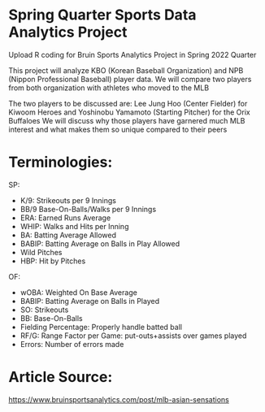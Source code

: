 # Spring Quarter Sports Data Analytics Project
Upload R coding for Bruin Sports Analytics Project in Spring 2022 Quarter

This project will analyze KBO (Korean Baseball Organization) and NPB (Nippon Professional Baseball) player data. We will compare two players from both organization with athletes who moved to the MLB

The two players to be discussed are: Lee Jung Hoo (Center Fielder) for Kiwoom Heroes and Yoshinobu Yamamoto (Starting Pitcher) for the Orix Buffaloes
  We will discuss why those players have garnered much MLB interest and what makes them so unique compared to their peers

# Terminologies:

SP:
- K/9: Strikeouts per 9 Innings
- BB/9 Base-On-Balls/Walks per 9 Innings
- ERA: Earned Runs Average
- WHIP: Walks and Hits per Inning
- BA: Batting Average Allowed
- BABIP: Batting Average on Balls in Play Allowed
- Wild Pitches
- HBP: Hit by Pitches

OF:
- wOBA: Weighted On Base Average
- BABIP: Batting Average on Balls in Played
- SO: Strikeouts
- BB: Base-On-Balls
- Fielding Percentage: Properly handle batted ball
- RF/G: Range Factor per Game: put-outs+assists over games played
- Errors: Number of errors made

# Article Source: 
https://www.bruinsportsanalytics.com/post/mlb-asian-sensations

